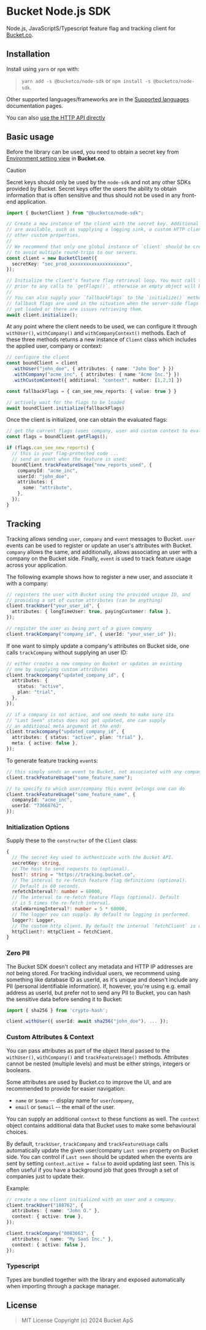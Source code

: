 # Bucket Node.js SDK

Node.js, JavaScriptS/Typescript feature flag and tracking client for [Bucket.co](https://bucket.co).

## Installation

Install using `yarn` or `npm` with:

> `yarn add -s @bucketco/node-sdk` or `npm install -s @bucketco/node-sdk`.

Other supported languages/frameworks are in the [Supported languages](https://docs.bucket.co/quickstart/supported-languages) documentation pages.

You can also [use the HTTP API directly](https://docs.bucket.co/reference/http-tracking-api)

## Basic usage

Before the library can be used, you need to obtain a secret key from
[Environment setting view](https://app.bucket.co/envs/{environment}/settings/app-environments)
in **Bucket.co**.

> [!CAUTION]
> Secret keys should only be used by the `node-sdk` and not any other
> SDKs provided by Bucket. Secret keys offer the users the ability to obtain
> information that is often sensitive and thus should not be used in any
> front-end application.

```ts
import { BucketClient } from "@bucketco/node-sdk";

// Create a new instance of the client with the secret key. Additional options
// are available, such as supplying a logging sink, a custom HTTP client and
// other custom properties.
//
// We recommend that only one global instance of `client` should be created
// to avoid multiple round-trips to our servers.
const client = new BucketClient({
  secretKey: "sec_prod_xxxxxxxxxxxxxxxxxxxxx",
});

// Initialize the client's feature flag retrieval loop. You must call this method
// prior to any calls to `getFlags()`, otherwise an empty object will be returned.
//
// You can also supply your `fallbackFlags` to the `initialize()` method. These
// fallback flags are used in the situation when the server-side flags are not
// yet loaded or there are issues retrieving them.
await client.initialize();
```

At any point where the client needs to be used, we can configure it through
`withUser()`, `withCompany()` and `withCompanyContext()` methods. Each of
these three methods returns a new instance of `Client` class which includes
the applied user, company or context:

```ts
// configure the client
const boundClient = client
  .withUser("john_doe", { attributes: { name: "John Doe" } })
  .withCompany("acme_inc", { attributes: { name "Acme Inc."} })
  .withCustomContext({ additional: "context", number: [1,2,3] })

const fallbackFlags = { can_see_new_reports: { value: true } }

// actively wait for the flags to be loaded
await boundClient.initialize(fallbackFlags)
```

Once the client is initialized, one can obtain the evaluated flags:

```ts
// get the current flags (uses company, user and custom context to evaluate the flags).
const flags = boundClient.getFlags();

if (flags.can_see_new_reports) {
  // this is your flag-protected code ...
  // send an event when the feature is used:
  boundClient.trackFeatureUsage("new_reports_used", {
    companyId: "acme_inc",
    userId: "john_doe",
    attributes: {
      some: "attribute",
    },
  });
}
```

## Tracking

Tracking allows sending `user`, `company` and `event` messages to Bucket.
`user` events can be used to register or update an user's attributes
with Bucket. `company` allows the same, and additionally, allows
associating an user with a company on the Bucket side. Finally, `event`
is used to track feature usage across your application.

The following example shows how to register a new user, and associate it with a company:

```ts
// registers the user with Bucket using the provided unique ID, and
// providing a set of custom attributes (can be anything)
client.trackUser("your_user_id", {
  attributes: { longTimeUser: true, payingCustomer: false },
});

// register the user as being part of a given company
client.trackCompany("company_id", { userId: "your_user_id" });
```

If one want to simply update a company's attributes on Bucket side,
one calls `trackCompany` without supplying an user ID:

```ts
// either creates a new company on Bucket or updates an existing
// one by supplying custom attributes
client.trackcompany("updated_company_id", {
  attributes: {
    status: "active",
    plan: "trial",
  },
});

// if a company is not active, and one needs to make sure its
// "Last Seen" status does not get updated, one can supply
// an additional meta argument at the end:
client.trackcompany("updated_company_id", {
  attributes: { status: "active", plan: "trial" },
  meta: { active: false },
});
```

To generate feature tracking `event`s:

```ts
// this simply sends an event to Bucket, not associated with any company or user.
client.trackFeatureUsage("some_feature_name");

// to specify to which user/company this event belongs one can do
client.trackFeatureUsage("some_feature_name", {
  companyId: "acme_inc",
  userId: "73668762",
});
```

### Initialization Options

Supply these to the `constructor` of the `Client` class:

```ts
{
  // The secret key used to authenticate with the Bucket API.
  secretKey: string,
  // The host to send requests to (optional).
  host?: string = "https://tracking.bucket.co",
  // The interval to re-fetch feature flag definitions (optional).
  // Default is 60 seconds.
  refetchInterval?: number = 60000,
  // The interval to re-fetch feature flags (optional). Default
  // is 5 times the re-fetch interval.
  staleWarningInterval?: number = 5 * 60000,
  // The logger you can supply. By default no logging is performed.
  logger?: Logger,
  // The custom http client. By default the internal `fetchClient` is used.
  httpClient?: HttpClient = fetchCient,
}
```

### Zero PII

The Bucket SDK doesn't collect any metadata and HTTP IP addresses are _not_ being
stored. For tracking individual users, we recommend using something like database
ID as userId, as it's unique and doesn't include any PII (personal identifiable
information). If, however, you're using e.g. email address as userId, but prefer
not to send any PII to Bucket, you can hash the sensitive data before sending
it to Bucket:

```ts
import { sha256 } from 'crypto-hash';

client.withUser({ userId: await sha256("john_doe"), ... });
```

### Custom Attributes & Context

You can pass attributes as part of the object literal passed to the `withUser()`,
`withCompany()` and `trackFeatureUsage()` methods. Attributes cannot be nested
(multiple levels) and must be either strings, integers or booleans.

Some attributes are used by Bucket.co to improve the UI, and are recommended
to provide for easier navigation:

- `name` or `$name` -- display name for `user`/`company`,
- `email` or `$email` -- the email of the user.

You can supply an additional `context` to these functions as well. The `context`
object contains additional data that Bucket uses to make some behavioural choices.

By default, `trackUser`, `trackCompany` and `trackFeatureUsage` calls
automatically update the given user/company `Last seen` property on Bucket side.
You can control if `Last seen` should be updated when the events are sent by setting
`context.active = false` to avoid updating last seen. This is often useful if you
have a background job that goes through a set of companies just to update their.

Example:

```ts
// create a new client initialized with an user and a company.
client.trackUser("188762", {
  attributes: { name: "John O." },
  context: { active: true },
});

client.trackCompany("0083663", {
  attributes: { name: "My SaaS Inc." },
  context: { active: false },
});
```

### Typescript

Types are bundled together with the library and exposed automatically when importing
through a package manager.

## License

> MIT License
> Copyright (c) 2024 Bucket ApS
